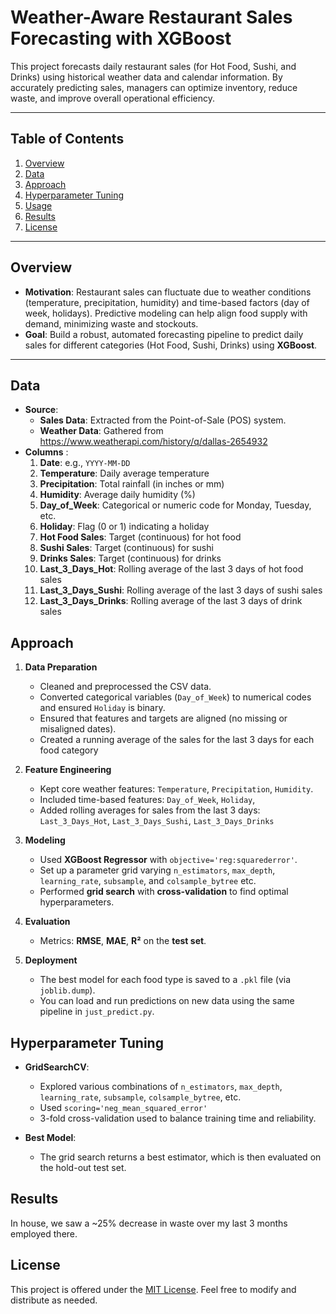 # Weather-Aware Restaurant Sales Forecasting with XGBoost

This project forecasts daily restaurant sales (for Hot Food, Sushi, and Drinks) using historical weather data and calendar information. By accurately predicting sales, managers can optimize inventory, reduce waste, and improve overall operational efficiency.

---

## Table of Contents
1. [Overview](#overview)  
2. [Data](#data)  
3. [Approach](#approach)  
4. [Hyperparameter Tuning](#hyperparameter-tuning)  
5. [Usage](#usage)  
6. [Results](#results)   
7. [License](#license)

---

## Overview
- **Motivation**: Restaurant sales can fluctuate due to weather conditions (temperature, precipitation, humidity) and time-based factors (day of week, holidays). Predictive modeling can help align food supply with demand, minimizing waste and stockouts.  
- **Goal**: Build a robust, automated forecasting pipeline to predict daily sales for different categories (Hot Food, Sushi, Drinks) using **XGBoost**.

---

## Data
- **Source**:  
  - **Sales Data**: Extracted from the Point-of-Sale (POS) system.  
  - **Weather Data**: Gathered from https://www.weatherapi.com/history/q/dallas-2654932
- **Columns** :
  1. **Date**: e.g., `YYYY-MM-DD`
  2. **Temperature**: Daily average temperature
  3. **Precipitation**: Total rainfall (in inches or mm)
  4. **Humidity**: Average daily humidity (%)
  5. **Day_of_Week**: Categorical or numeric code for Monday, Tuesday, etc.
  6. **Holiday**: Flag (0 or 1) indicating a holiday
  7. **Hot Food Sales**: Target (continuous) for hot food
  8. **Sushi Sales**: Target (continuous) for sushi
  9. **Drinks Sales**: Target (continuous) for drinks
  10. **Last_3_Days_Hot**: Rolling average of the last 3 days of hot food sales
  11. **Last_3_Days_Sushi**: Rolling average of the last 3 days of sushi sales
  12. **Last_3_Days_Drinks**: Rolling average of the last 3 days of drink sales

## Approach
1. **Data Preparation**  
   - Cleaned and preprocessed the CSV data.  
   - Converted categorical variables (`Day_of_Week`) to numerical codes and ensured `Holiday` is binary.  
   - Ensured that features and targets are aligned (no missing or misaligned dates).
   - Created a running average of the sales for the last 3 days for each food category

2. **Feature Engineering**  
   - Kept core weather features: `Temperature`, `Precipitation`, `Humidity`.  
   - Included time-based features: `Day_of_Week`, `Holiday`, 
   - Added rolling averages for sales from the last 3 days: `Last_3_Days_Hot`, `Last_3_Days_Sushi`, `Last_3_Days_Drinks`

3. **Modeling**  
   - Used **XGBoost Regressor** with `objective='reg:squarederror'`.  
   - Set up a parameter grid varying `n_estimators`, `max_depth`, `learning_rate`, `subsample`, and `colsample_bytree` etc.  
   - Performed **grid search** with **cross-validation** to find optimal hyperparameters.

4. **Evaluation**  
   - Metrics: **RMSE**, **MAE**, **R²** on the **test set**.  

5. **Deployment**  
   - The best model for each food type is saved to a `.pkl` file (via `joblib.dump`).  
   - You can load and run predictions on new data using the same pipeline in `just_predict.py`.

## Hyperparameter Tuning
- **GridSearchCV**:  
  - Explored various combinations of `n_estimators`, `max_depth`, `learning_rate`, `subsample`, `colsample_bytree`, etc.  
  - Used `scoring='neg_mean_squared_error'` 
  - 3-fold cross-validation used to balance training time and reliability.

- **Best Model**:  
  - The grid search returns a best estimator, which is then evaluated on the hold-out test set.  

## Results
In house, we saw a ~25% decrease in waste over my last 3 months employed there.

## License
This project is offered under the [MIT License](LICENSE). Feel free to modify and distribute as needed.
